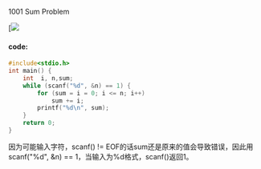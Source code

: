 1001  Sum Problem

[![](https://raw.githubusercontent.com/wcowboy/Photos/master/ACM/1001Sum%20Problem.png?token=Ae6Xb09v8i5GF7hNX_O6Vi7UT3V-yt-Vks5cSog0wA%3D%3D)

#### code:

```c
#include<stdio.h>
int main() {
	int  i, n,sum;
	while (scanf("%d", &n) == 1) {
		for (sum = i = 0; i <= n; i++)
			sum += i;
		printf("%d\n", sum);
	}
	return 0;
}
```

因为可能输入字符，scanf() != EOF的话sum还是原来的值会导致错误，因此用scanf("%d", &n) == 1，当输入为%d格式，scanf()返回1。
